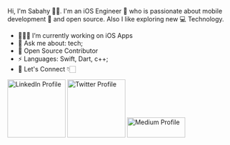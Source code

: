 Hi, I'm Sabahy 👋🏻. I'm an iOS Engineer  who is passionate about mobile development 📱 and open source. Also I like exploring new 💻 Technology.

- 🧑🏻‍💻 I’m currently working on iOS Apps
- 💬 Ask me about: tech;
- 📝 Open Source Contributor
-  ⚡ Languages: Swift, Dart, c++;
- 🔗 Let's Connect 👇🏻

<a title="Linkedin Profile" href="https://www.linkedin.com/in/mustafa-sabahy-763934124/t"><img alt="LinkedIn Profile" src="https://github.com/MustafaSabahy/sabahy/blob/main/linkedin.png" width="130"/></a>
<a title="Twitter Profile" href="https://twitter.com/MustafaElSabahi"><img alt="Twitter Profile" src="https://github.com/MustafaSabahy/sabahy/blob/main/twitter.png" width="130"/></a>
<a title="Hashnode Blog" href="https://sabahy.hashnode.dev"><img alt="Medium Profile" src="https://github.com/MustafaSabahy/sabahy/blob/main/has.png" width="130" height="45"/></a>

